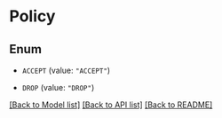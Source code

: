# Policy

## Enum


* `ACCEPT` (value: `"ACCEPT"`)

* `DROP` (value: `"DROP"`)


[[Back to Model list]](../README.md#documentation-for-models) [[Back to API list]](../README.md#documentation-for-api-endpoints) [[Back to README]](../README.md)



